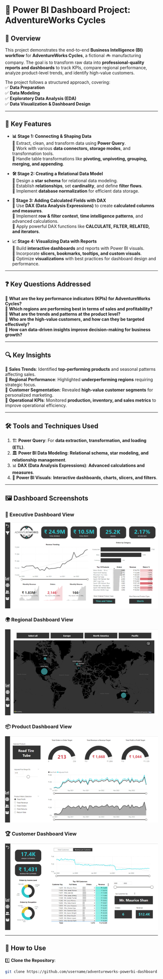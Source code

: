 # 🚀 Power BI Dashboard Project: AdventureWorks Cycles  

## 📌 Overview  
This project demonstrates the end-to-end **Business Intelligence (BI) workflow** for **AdventureWorks Cycles**, a fictional 🚲 manufacturing company. The goal is to transform raw data into **professional-quality reports and dashboards** to track KPIs, compare regional performance, analyze product-level trends, and identify high-value customers.  

The project follows a structured approach, covering:  
✅ **Data Preparation**  
✅ **Data Modeling**  
✅ **Exploratory Data Analysis (EDA)**  
✅ **Data Visualization & Dashboard Design**  

---

## 🌟 Key Features  
- **📊 Stage 1: Connecting & Shaping Data**  
  🔹 Extract, clean, and transform data using **Power Query**.  
  🔹 Work with various **data connectors, storage modes**, and transformation tools.  
  🔹 Handle table transformations like **pivoting, unpivoting, grouping, merging, and appending**.  

- **🛠️ Stage 2: Creating a Relational Data Model**  
  🔹 Design a **star schema** for relational data modeling.  
  🔹 Establish **relationships**, set **cardinality**, and define **filter flows**.  
  🔹 Implement **database normalization** for efficient data storage.  

- **📐 Stage 3: Adding Calculated Fields with DAX**  
  🔹 Use **DAX (Data Analysis Expressions)** to create **calculated columns and measures**.  
  🔹 Implement **row & filter context**, **time intelligence patterns**, and advanced calculations.  
  🔹 Apply powerful DAX functions like **CALCULATE, FILTER, RELATED, and iterators**.  

- **📈 Stage 4: Visualizing Data with Reports**  
  🔹 Build **interactive dashboards** and reports with Power BI visuals.  
  🔹 Incorporate **slicers, bookmarks, tooltips, and custom visuals**.  
  🔹 Optimize **visualizations** with best practices for dashboard design and performance.  

---

## ❓ Key Questions Addressed  
🔹 **What are the key performance indicators (KPIs) for AdventureWorks Cycles?**  
🔹 **Which regions are performing best in terms of sales and profitability?**  
🔹 **What are the trends and patterns at the product level?**  
🔹 **Who are the high-value customers, and how can they be targeted effectively?**  
🔹 **How can data-driven insights improve decision-making for business growth?**  

---

## 🔍 Key Insights  
📌 **Sales Trends**: Identified **top-performing products** and seasonal patterns affecting sales.  
📌 **Regional Performance**: Highlighted **underperforming regions** requiring strategic focus.  
📌 **Customer Segmentation**: Revealed **high-value customer segments** for personalized marketing.  
📌 **Operational KPIs**: Monitored **production, inventory, and sales metrics** to improve operational efficiency.  

---

## 🛠️ Tools and Techniques Used  
1. 🏗️ **Power Query**: For **data extraction, transformation, and loading (ETL)**.  
2. 🏛️ **Power BI Data Modeling**: **Relational schema, star modeling, and relationship management**.  
3. 📊 **DAX (Data Analysis Expressions)**: **Advanced calculations and measures**.  
4. 🎨 **Power BI Visuals**: **Interactive dashboards, charts, slicers, and filters**.  

---

## 🖼️ Dashboard Screenshots  

### 📌 Executive Dashboard View  
![Executive Dashboard](Resources/Executive_Dashboard.png)  

### 🌍 Regional Dashboard View  
![Regional Dashboard](Resources/Regional_Dashboard.png)  

### 📦 Product Dashboard View  
![Project Dashboard](Resources/Product_Dashboard.png)  

### 🏆 Customer Dashboard View  
![Customer Dashboard](Resources/Customer_Dashboard.png)  

---

## 📖 How to Use  

1️⃣ **Clone the Repository**:  
   ```bash
   git clone https://github.com/username/adventureworks-powerbi-dashboard.git
